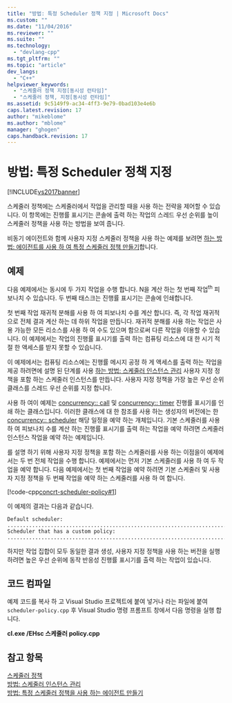 ```yaml
---
title: "방법: 특정 Scheduler 정책 지정 | Microsoft Docs"
ms.custom: ""
ms.date: "11/04/2016"
ms.reviewer: ""
ms.suite: ""
ms.technology: 
  - "devlang-cpp"
ms.tgt_pltfrm: ""
ms.topic: "article"
dev_langs: 
  - "C++"
helpviewer_keywords: 
  - "스케줄러 정책 지정[동시성 런타임]"
  - "스케줄러 정책, 지정[동시성 런타임]"
ms.assetid: 9c5149f9-ac34-4ff3-9e79-0bad103e4e6b
caps.latest.revision: 17
author: "mikeblome"
ms.author: "mblome"
manager: "ghogen"
caps.handback.revision: 17
---
```

# 방법: 특정 Scheduler 정책 지정
[!INCLUDE[vs2017banner](../../assembler/inline/includes/vs2017banner.md)]

스케줄러 정책에는 스케줄러에서 작업을 관리할 때을 사용 하는 전략을 제어할 수 있습니다. 이 항목에는 진행률 표시기는 콘솔에 출력 하는 작업의 스레드 우선 순위를 높이 스케줄러 정책을 사용 하는 방법을 보여 줍니다.  
  
 비동기 에이전트와 함께 사용자 지정 스케줄러 정책을 사용 하는 예제를 보려면 [하는 방법: 에이전트를 사용 하 여 특정 스케줄러 정책 만들기](../../parallel/concrt/how-to-create-agents-that-use-specific-scheduler-policies.md)합니다.  
  
## <a name="example"></a>예제  
 다음 예제에서는 동시에 두 가지 작업을 수행 합니다. N을 계산 하는 첫 번째 작업<sup>th</sup> 피보나치 수 있습니다. 두 번째 태스크는 진행률 표시기는 콘솔에 인쇄합니다.  
  
 첫 번째 작업 재귀적 분해를 사용 하 여 피보나치 수를 계산 합니다. 즉, 각 작업 재귀적으로 전체 결과 계산 하는 데 하위 작업을 만듭니다. 재귀적 분해를 사용 하는 작업은 사용 가능한 모든 리소스를 사용 하 여 수도 있으며 함으로써 다른 작업을 이용할 수 있습니다. 이 예제에서는 작업의 진행률 표시기를 출력 하는 컴퓨팅 리소스에 대 한 시기 적절 한 액세스를 받지 못할 수 있습니다.  
  
 이 예제에서는 컴퓨팅 리소스에는 진행률 메시지 공정 하 게 액세스를 출력 하는 작업을 제공 하려면에 설명 된 단계를 사용 [하는 방법: 스케줄러 인스턴스 관리](../../parallel/concrt/how-to-manage-a-scheduler-instance.md) 사용자 지정 정책을 포함 하는 스케줄러 인스턴스를 만듭니다. 사용자 지정 정책을 가장 높은 우선 순위 클래스를 스레드 우선 순위를 지정 합니다.  
  
 사용 하 여이 예제는 [concurrency:: call](../../parallel/concrt/reference/call-class.md) 및 [concurrency:: timer](../../parallel/concrt/reference/timer-class.md) 진행률 표시기를 인쇄 하는 클래스입니다. 이러한 클래스에 대 한 참조를 사용 하는 생성자의 버전에는 한 [concurrency:: scheduler](../../parallel/concrt/reference/scheduler-class.md) 해당 일정을 예약 하는 개체입니다. 기본 스케줄러를 사용 하 여 피보나치 수를 계산 하는 진행률 표시기를 출력 하는 작업을 예약 하려면 스케줄러 인스턴스 작업을 예약 하는 예제입니다.  
  
 를 설명 하기 위해 사용자 지정 정책을 포함 하는 스케줄러를 사용 하는 이점을이 예제에서는 두 번 전체 작업을 수행 합니다. 예제에서는 먼저 기본 스케줄러를 사용 하 여 두 작업을 예약 합니다. 다음 예제에서는 첫 번째 작업을 예약 하려면 기본 스케줄러 및 사용자 지정 정책을 두 번째 작업을 예약 하는 스케줄러를 사용 하 여 합니다.  
  
 [!code-cpp[concrt-scheduler-policy#1](../../parallel/concrt/codesnippet/CPP/how-to-specify-specific-scheduler-policies_1.cpp)]  
  
 이 예제의 결과는 다음과 같습니다.  
  
```Output  
Default scheduler:  
...........................................................................done  
Scheduler that has a custom policy:  
...........................................................................done  
```  
  
 하지만 작업 집합이 모두 동일한 결과 생성, 사용자 지정 정책을 사용 하는 버전을 실행 하려면 높은 우선 순위에 동작 반응성 진행률 표시기를 출력 하는 작업이 있습니다.  
  
## <a name="compiling-the-code"></a>코드 컴파일  
 예제 코드를 복사 하 고 Visual Studio 프로젝트에 붙여 넣거나 라는 파일에 붙여 `scheduler-policy.cpp` 후 Visual Studio 명령 프롬프트 창에서 다음 명령을 실행 합니다.  
  
 **cl.exe /EHsc 스케줄러 policy.cpp**  
  
## <a name="see-also"></a>참고 항목  
 [스케줄러 정책](../../parallel/concrt/scheduler-policies.md)   
 [방법: 스케줄러 인스턴스 관리](../../parallel/concrt/how-to-manage-a-scheduler-instance.md)   
 [방법: 특정 스케줄러 정책을 사용 하는 에이전트 만들기](../../parallel/concrt/how-to-create-agents-that-use-specific-scheduler-policies.md)

